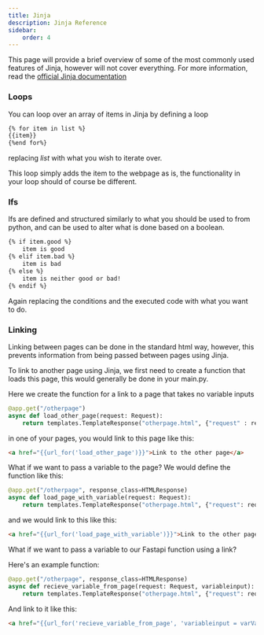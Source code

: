 ```yaml
---
title: Jinja
description: Jinja Reference
sidebar:
    order: 4
---
```


This page will provide a brief overview of some of the most commonly used features of Jinja, however will not cover everything. For more information, read the [official Jinja documentation](https://jinja.palletsprojects.com/en/stable/)


### Loops

You can loop over an array of items in Jinja by defining a loop

```html
{% for item in list %}
{{item}}
{%end for%}
```
replacing *list* with what you wish to iterate over.

This loop simply adds the item to the webpage as is, the functionality in your loop should of course be different.


###  Ifs 

Ifs are defined and structured similarly to what you should be used to from python, and can be used to alter what is done based on a boolean.

```html
{% if item.good %}
    item is good
{% elif item.bad %}
    item is bad
{% else %}
    item is neither good or bad!
{% endif %}

```
Again replacing the conditions and the executed code with what you want to do.


### Linking 

Linking between pages can be done in the standard html way, however, this prevents information from being passed between pages using Jinja.

To link to another page using Jinja, we first need to create a function that loads this page, this would generally be done in your main.py.

Here we create the function for a link to a page that takes no variable inputs

```python
@app.get("/otherpage")
async def load_other_page(request: Request): 
    return templates.TemplateResponse("otherpage.html", {"request" : request})
```

in one of your pages, you would link to this page like this:

```html
<a href="{{url_for('load_other_page')}}">Link to the other page</a>
```

What if we want to pass a variable to the page? We would define the function like this:

```python
@app.get("/otherpage", response_class=HTMLResponse)
async def load_page_with_variable(request: Request):
    return templates.TemplateResponse("otherpage.html", {"request": request, "variableName": variable})
```

and we would link to this like this:

```html
<a href="{{url_for('load_page_with_variable')}}">Link to the other page</a>

```


What if we want to pass a variable to our Fastapi function using a link?

Here's an example function:

```python
@app.get("/otherpage", response_class=HTMLResponse)
async def recieve_variable_from_page(request: Request, variableinput):
    return templates.TemplateResponse("otherpage.html", {"request": request})
```

And link to it like this:

```html
<a href="{{url_for('recieve_variable_from_page', 'variableinput = varValue')}}">Link to the other page</a>
```

